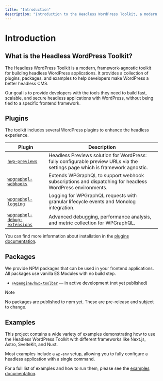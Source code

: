 ```yaml
---
title: "Introduction"
description: "Introduction to the Headless WordPress Toolkit, a modern, framework-agnostic collection of plugins and packages for building headless WordPress applications."
---
```



# Introduction

## What is the Headless WordPress Toolkit?

The Headless WordPress Toolkit is a modern, framework-agnostic toolkit for building headless WordPress applications. It provides a collection of plugins, packages, and examples to help developers make WordPress a better headless CMS.

Our goal is to provide developers with the tools they need to build fast, scalable, and secure headless applications with WordPress, without being tied to a specific frontend framework.

## Plugins

The toolkit includes several WordPress plugins to enhance the headless experience.

| Plugin | Description |
|--------|-------------|
| [`hwp-previews`](../plugins/hwp-previews/) | Headless Previews solution for WordPress: fully configurable preview URLs via the settings page which is framework agnostic. |
| [`wpgraphql-webhooks`](../plugins/wpgraphql-webhooks/) | Extends WPGraphQL to support webhook subscriptions and dispatching for headless WordPress environments. |
| [`wpgraphql-logging`](../plugins/wpgraphql-logging/) | Logging for WPGraphQL requests with granular lifecycle events and Monolog integration. |
| [`wpgraphql-debug-extensions`](../plugins/wpgraphql-debug-extensions/) | Advanced debugging, performance analysis, and metric collection for WPGraphQL. |

You can find more information about installation in the [plugins documentation](../plugins/README.md).

## Packages

We provide NPM packages that can be used in your frontend applications. All packages use vanilla ES Modules with no build step.

- [`@wpengine/hwp-toolbar`](../packages/toolbar/) — in active development (not yet published)

> [!NOTE]
> No packages are published to npm yet. These are pre-release and subject to change.

## Examples

This project contains a wide variety of examples demonstrating how to use the Headless WordPress Toolkit with different frameworks like Next.js, Astro, SvelteKit, and Nuxt.

Most examples include a `wp-env` setup, allowing you to fully configure a headless application with a single command.

For a full list of examples and how to run them, please see the [examples documentation](../examples/README.md).
